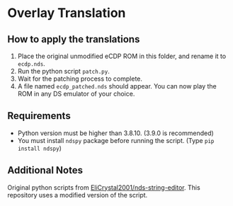 # Overlay Translation
## How to apply the translations
1. Place the original unmodified eCDP ROM in this folder, and rename it to `ecdp.nds`.
2. Run the python script `patch.py`.
3. Wait for the patching process to complete.
4. A file named `ecdp_patched.nds` should appear. You can now play the ROM in any DS emulator of your choice.

## Requirements
- Python version must be higher than 3.8.10. (3.9.0 is recommended)
- You must install `ndspy` package before running the script. (Type `pip install ndspy`)

## Additional Notes
Original python scripts from [EliCrystal2001/nds-string-editor](https://github.com/EliCrystal2001/nds-string-editor). This repository uses a modified version of the script.
